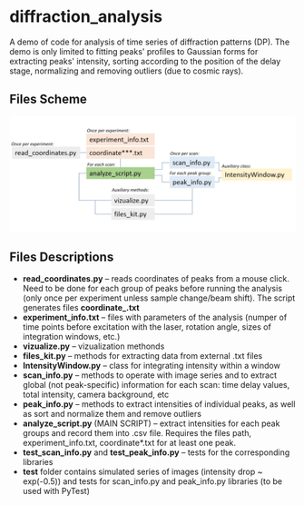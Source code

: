 # diffraction_analysis
A demo of code for analysis of time series of diffraction patterns (DP).
The demo is only limited to fitting peaks' profiles to Gaussian forms for extracting peaks' intensity, sorting according to the position of the delay stage, normalizing and removing outliers (due to cosmic rays).

 ## Files Scheme
![File Scheme](https://github.com/tankonst/diffraction_analysis/blob/master/scheme.JPG?raw=true)

## Files Descriptions
* **read_coordinates.py** – reads coordinates of peaks from a mouse click. Need to be done for each group of peaks before running the analysis (only once per experiment unless sample change/beam shift). The script generates files **coordinate_.txt** 
* **experiment_info.txt** – files with parameters of the analysis (numper of time points before excitation with the laser, rotation angle, sizes of integration windows, etc.)
* **vizualize.py** – vizualization methonds
* **files_kit.py** – methods for extracting data from external .txt files
* **IntensityWindow.py** – class for integrating intensity within a window
* **scan_info.py** – methods to operate with image series and to extract global (not peak-specific) information for each scan: time delay values, total intensity, camera background, etc
* **peak_info.py** – methods to extract intensities of individual peaks, as well as sort and normalize them and remove outliers
* **analyze_script.py** (MAIN SCRIPT) – extract intensities for each peak groups and record them into .csv file. Requires the files path, experiment_info.txt, coordinate*.txt for at least one peak.
* **test_scan_info.py** and **test_peak_info.py** – tests for the corresponding libraries
* **test** folder contains simulated series of images (intensity drop ~ exp(-0.5)) and tests for scan_info.py and peak_info.py libraries (to be used with PyTest)

